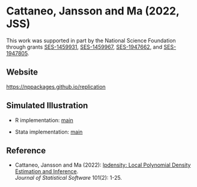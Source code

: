 # Cattaneo, Jansson and Ma (2022, JSS)

This work was supported in part by the National Science Foundation through grants [SES-1459931](https://www.nsf.gov/awardsearch/showAward?AWD_ID=1459931), [SES-1459967](https://www.nsf.gov/awardsearch/showAward?AWD_ID=1459967), [SES-1947662](https://www.nsf.gov/awardsearch/showAward?AWD_ID=1947662), and [SES-1947805](https://www.nsf.gov/awardsearch/showAward?AWD_ID=1947805).

## Website 

https://nppackages.github.io/replication

## Simulated Illustration

- R implementation: [main](CJM_2021_JSS.R)

- Stata implementation: [main](CJM_2021_JSS.do)

## Reference

- Cattaneo, Jansson and Ma (2022): [lpdensity: Local Polynomial Density Estimation and Inference](https://nppackages.github.io/references/Cattaneo-Jansson-Ma_2022_JSS.pdf).<br>
_Journal of Statistical Software_ 101(2): 1-25.

<br><br>
